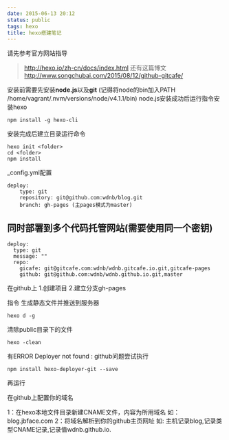 ```yaml
---
date: 2015-06-13 20:12
status: public
tags: hexo
title: hexo搭建笔记
---
```


请先参考官方网站指导
>http://hexo.io/zh-cn/docs/index.html 
还有这篇博文
>http://www.songchubai.com/2015/08/12/github-gitcafe/

安装前需要先安装**node.js**以及**git**
(记得将node的bin加入PATH /home/vagrant/.nvm/versions/node/v4.1.1/bin)
node.js安装成功后运行指令安装hexo

	npm install -g hexo-cli

安装完成后建立目录运行命令

    hexo init <folder>
    cd <folder>
    npm install

_config.yml配置

	deploy:
		type: git
		repository: git@github.com:wdnb/blog.git
		branch: gh-pages (主pages模式为master)

## 同时部署到多个代码托管网站(需要使用同一个密钥)

	deploy:
	  type: git
	  message: ""
	  repo: 
		gicafe: git@gitcafe.com:wdnb/wdnb.gitcafe.io.git,gitcafe-pages
		github: git@github.com:wdnb/wdnb.github.io.git,master

在github上
1.创建项目
2.建立分支gh-pages

指令 
生成静态文件并推送到服务器

	hexo d -g 

清除public目录下的文件
	
	hexo -clean

有ERROR Deployer not found : github问题尝试执行

	npm install hexo-deployer-git --save 
	
再运行

在github上配置你的域名

1：在hexo本地文件目录新建CNAME文件，内容为所用域名 如：blog.jbface.com
2：将域名解析到你的github主页网址 如:
主机记录blog,记录类型CNAME记录,记录值wdnb.github.io.
